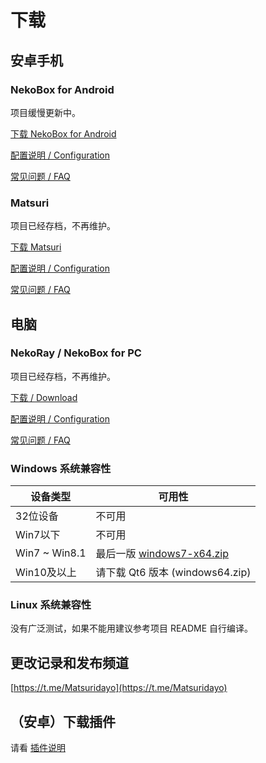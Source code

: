 # 下载

## 安卓手机

### NekoBox for Android

项目缓慢更新中。

[下载 NekoBox for Android](https://github.com/MatsuriDayo/NekoBoxForAndroid/releases)

[配置说明 / Configuration](/nb4a-configuration/)

[常见问题 / FAQ](/nb4a-faq/)

### Matsuri

项目已经存档，不再维护。

[下载 Matsuri](https://github.com/MatsuriDayo/Matsuri/releases)

[配置说明 / Configuration](/m-configuration/)

[常见问题 / FAQ](/m-faq/)

## 电脑

### NekoRay / NekoBox for PC

项目已经存档，不再维护。

[下载 / Download](https://github.com/MatsuriDayo/nekoray/releases)

[配置说明 / Configuration](/n-configuration/)

[常见问题 / FAQ](/n-faq/)

### Windows 系统兼容性

| 设备类型 | 可用性 |
|----|----|
|32位设备|不可用|
|Win7以下|不可用|
|Win7 ~ Win8.1| 最后一版 [windows7-x64.zip](https://github.com/MatsuriDayo/nekoray/releases/download/3.17/nekoray-3.17-2023-08-17-windows7-x64.zip)|
|Win10及以上| 请下载 Qt6 版本 (windows64.zip) |

### Linux 系统兼容性

没有广泛测试，如果不能用建议参考项目 README 自行编译。

## 更改记录和发布频道

[https://t.me/Matsuridayo](https://t.me/Matsuridayo)

## （安卓）下载插件

请看 [插件说明](/m-plugin/)
